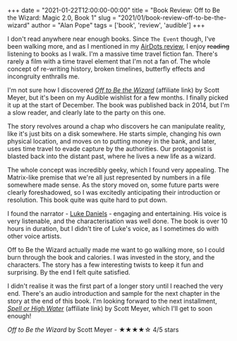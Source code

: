 +++
date = "2021-01-22T12:00:00-00:00"
title = "Book Review: Off to Be the Wizard: Magic 2.0, Book 1"
slug = "2021/01/book-review-off-to-be-the-wizard"
author = "Alan Pope"
tags = ['book', 'review', 'audible']
+++

I don't read anywhere near enough books. Since `The Event` though, I've been walking more, and as I mentioned in my [AirDots review](/blog/2021/01/xiaomi-redmi-airdots-s-review/), I enjoy ~~reading~~ listening to books as I walk. I'm a massive time travel fiction fan. There's rarely a film with a time travel element that I'm not a fan of. The whole concept of re-writing history, broken timelines, butterfly effects and incongruity enthralls me.

I'm not sure how I discovered *[Off to Be the Wizard](https://geni.us/SJrmm)* (affiliate link) by Scott Meyer, but it's been on my Audible wishlist for a few months. I finally picked it up at the start of December. The book was published back in 2014, but I'm a slow reader, and clearly late to the party on this one.

The story revolves around a chap who discovers he can manipulate reality, like it's just bits on a disk somewhere. He starts simple, changing his own physical location, and moves on to putting money in the bank, and later, uses time travel to evade capture by the authorities. Our protagonist is blasted back into the distant past, where he lives a new life as a wizard.

The whole concept was incredibly geeky, which I found very appealing. The Matrix-like premise that we're all just represented by numbers in a file somewhere made sense. As the story moved on, some future parts were clearly foreshadowed, so I was excitedly anticipating their introduction or resolution. This book quite was quite hard to put down. 

I found the narrator - [Luke Daniels](https://www.audible.co.uk/search?searchNarrator=Luke+Daniels) - engaging and entertaining. His voice is very listenable, and the characterisation was well done. The book is over 10 hours in duration, but I didn't tire of Luke's voice, as I sometimes do with other voice artists.

Off to Be the Wizard actually made me want to go walking more, so I could burn through the book and calories. I was invested in the story, and the characters. The story has a few interesting twists to keep it fun and surprising. By the end I felt quite satisfied. 

I didn't realise it was the first part of a longer story until I reached the very end. There's an audio introduction and sample for the next chapter in the story at the end of this book. I'm looking forward to the next installment, *[Spell or High Water](https://geni.us/Ek9BH)* (affiliate link) by Scott Meyer, which I'll get to soon enough!

*Off to Be the Wizard* by Scott Meyer - ★★★★☆ 4/5 stars

